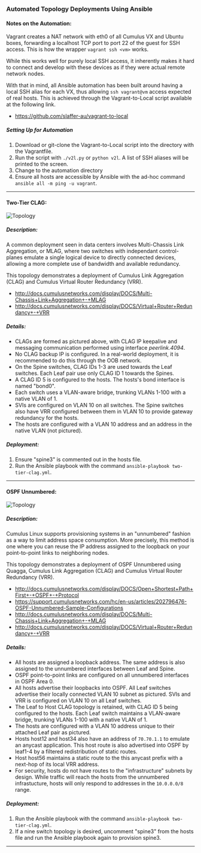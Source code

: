 ### Automated Topology Deployments Using Ansible

#### Notes on the Automation:
Vagrant creates a NAT network with eth0 of all Cumulus VX and Ubuntu boxes, forwarding a localhost TCP port to port 22 of the guest for SSH access. This is how the wrapper ```vagrant ssh <vm>``` works.

While this works well for purely local SSH access, it inherently makes it hard to connect and develop with these devices as if they were actual remote network nodes.

With that in mind, all Ansible automation has been built around having a local SSH alias for each VX, thus allowing ```ssh vagrant@vm``` access expected of real hosts. This is achieved through the Vagrant-to-Local script available at the following link.

* https://github.com/slaffer-au/vagrant-to-local

##### Setting Up for Automation
1. Download or git-clone the Vagrant-to-Local script into the directory with the Vagrantfile.
2. Run the script with ```./v2l.py``` or ```python v2l```. A list of SSH aliases will be printed to the screen.
3. Change to the automation directory
4. Ensure all hosts are accessible by Ansible with the ad-hoc command ```ansible all -m ping -u vagrant```.


---


#### Two-Tier CLAG:
![Topology](https://github.com/slaffer-au/vx_vagrant_one_stop_demo/blob/master/Topology/two-tier-clag-topology.png)

##### Description:
A common deployment seen in data centers involves Multi-Chassis Link Aggregation, or MLAG, where two switches with independant control-planes emulate a single logical device to directly connected devices, allowing a more complete use of bandwidth and available redundancy.

This topology demonstrates a deployment of Cumulus Link Aggregation (CLAG) and Cumulus Virtual Router Redundancy (VRR).
  * http://docs.cumulusnetworks.com/display/DOCS/Multi-Chassis+Link+Aggregation+-+MLAG
  * http://docs.cumulusnetworks.com/display/DOCS/Virtual+Router+Redundancy+-+VRR

##### Details:
  * CLAGs are formed as pictured above, with CLAG IP keepalive and messaging communication performed using interface _peerlink.4094_.
  * No CLAG backup IP is configured. In a real-world deployment, it is recommended to do this through the OOB network.
  * On the Spine switches, CLAG IDs 1-3 are used towards the Leaf switches. Each Leaf pair use only CLAG ID 1 towards the Spines.
  * A CLAG ID 5 is configured to the hosts. The hosts's bond interface is named "bond0".
  * Each switch uses a VLAN-aware bridge, trunking VLANs 1-100 with a native VLAN of 1.
  * SVIs are configured on VLAN 10 on all switches. The Spine switches also have VRR configured between them in VLAN 10 to provide gateway redundancy for the hosts.
  * The hosts are configured with a VLAN 10 address and an address in the native VLAN (not pictured).
  
##### Deployment:
1. Ensure "spine3" is commented out in the hosts file.
2. Run the Ansible playbook with the command ```ansible-playbook two-tier-clag.yml```.

---  

#### OSPF Unnumbered:
![Topology](https://github.com/slaffer-au/vx_vagrant_one_stop_demo/blob/master/Topology/ospf-unnum-topology-9s.png)

##### Description:
Cumulus Linux supports provisioning systems in an "unnumbered" fashion as a way to limit address space consumption. More precisely, this method is one where you can reuse the IP address assigned to the loopback on your point-to-point links to neighboring nodes.

This topology demonstrates a deployment of OSPF Unnumbered using Quagga, Cumulus Link Aggregation (CLAG) and Cumulus Virtual Router Redundancy (VRR).
  * http://docs.cumulusnetworks.com/display/DOCS/Open+Shortest+Path+First+-+OSPF+-+Protocol
  * https://support.cumulusnetworks.com/hc/en-us/articles/202796476-OSPF-Unnumbered-Sample-Configurations
  * http://docs.cumulusnetworks.com/display/DOCS/Multi-Chassis+Link+Aggregation+-+MLAG
  * http://docs.cumulusnetworks.com/display/DOCS/Virtual+Router+Redundancy+-+VRR

##### Details:
  * All hosts are assigned a loopback address. The same address is also assigned to the unnumbered interfaces between Leaf and Spine.
  * OSPF point-to-point links are configured on all unnumbered interfaces in OSPF Area 0.
  * All hosts advertise their loopbacks into OSPF. All Leaf switches advertise their locally connected VLAN 10 subnet as pictured. SVIs and VRR is configured on VLAN 10 on all Leaf switches.
  * The Leaf to Host CLAG topology is retained, with CLAG ID 5 being configured to the hosts. Each Leaf switch maintains a VLAN-aware bridge, trunking VLANs 1-100 with a native VLAN of 1.
  * The hosts are configured with a VLAN 10 address unique to their attached Leaf pair as pictured.
  * Hosts host12 and host34 also have an address of `70.70.1.1` to emulate an anycast application. This host route is also advertised into OSPF by leaf1-4 by a filtered redistribution of static routes. 
  * Host host56 maintains a static route to the this anycast prefix with a next-hop of its local VRR address. 
  * For security, hosts do not have routes to the "infrastructure" subnets by design. While traffic will reach the hosts from the unnumbered infrastucture, hosts will only respond to addresses in the ```10.0.0.0/8``` range.
  
##### Deployment:
1. Run the Ansible playbook with the command ```ansible-playbook two-tier-clag.yml```.
2. If a nine switch topology is desired, uncomment "spine3" from the hosts file and run the Ansible playbook again to provision spine3.

---  
